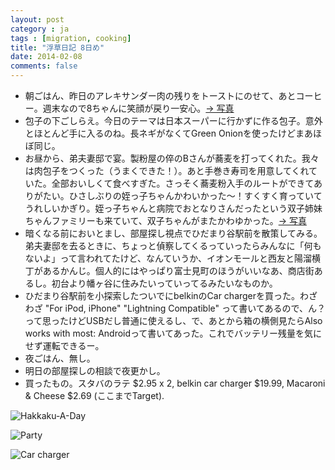 ```yaml
---
layout: post
category : ja
tags : [migration, cooking]
title: "浮草日記 8日め"
date: 2014-02-08
comments: false
---
```



* 朝ごはん、昨日のアレキサンダー肉の残りをトーストにのせて、あとコーヒー。週末なので8ちゃんに笑顔が戻り一安心。[-> 写真](http://instagram.com/p/kM8MTiFDUF/) 
* 包子の下ごしらえ。今日のテーマは日本スーパーに行かずに作る包子。意外とほとんど手に入るのね。長ネギがなくてGreen Onionを使ったけどまあほぼ同じ。
* お昼から、弟夫妻邸で宴。製粉屋の倅のBさんが蕎麦を打ってくれた。我々は肉包子をつくった（うまくできた！）。あと手巻き寿司を用意してくれていた。全部おいしくて食べすぎた。さっそく蕎麦粉入手のルートができてありがたい。ひさしぶりの姪っ子ちゃんかわいかった〜！すくすく育っていてうれしいかぎり。姪っ子ちゃんと病院でおとなりさんだったという双子姉妹ちゃんファミリーも来ていて、双子ちゃんがまたかわゆかった。[-> 写真](http://instagram.com/p/kM8VZ9FDUV/)&nbsp; 
* 暗くなる前においとまし、部屋探し視点でひだまり谷駅前を散策してみる。弟夫妻邸を去るときに、ちょっと偵察してくるっていったらみんなに「何もないよ」って言われてたけど、なんていうか、イオンモールと西友と陽溜横丁があるかんじ。個人的にはやっぱり富士見町のほうがいいなあ、商店街あるし。初台より幡ヶ谷に住みたいっていってるみたいなものか。&nbsp; 
* ひだまり谷駅前を小探索したついでにbelkinのCar chargerを買った。わざわざ "For iPod, iPhone" "Lightning Compatible" って書いてあるので、ん？って思ったけどUSBだし普通に使えるし、で、あとから箱の横側見たらAlso works with most: Androidって書いてあった。これでバッテリー残量を気にせず運転できるー。
* 夜ごはん、無し。&nbsp; 
* 明日の部屋探しの相談で夜更かし。&nbsp; 
* 買ったもの。スタバのラテ $2.95 x 2, belkin car charger $19.99, Macaroni & Cheese $2.69 (ここまでTarget).


![Hakkaku-A-Day](https://lh5.googleusercontent.com/-W8f9eUQvQZs/UvcbkpQ5wtI/AAAAAAAB4Ik/7fADHcDKLRk/w620-h465-no/P1150113.JPG)

![Party](https://lh6.googleusercontent.com/-ScanIJ30kXk/UvcNClKe4II/AAAAAAAB4Bs/seIS29mq7Tc/w620-h465-no/P1150070.JPG)

![Car charger](https://lh4.googleusercontent.com/-cW7_jzqtPWc/UvckdPwuuOI/AAAAAAAB4ss/RbhAeK34b6U/w620-h465-no/P1150112.JPG)